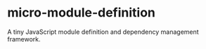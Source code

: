 micro-module-definition
=======================

A tiny JavaScript module definition and dependency management framework.